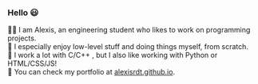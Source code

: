 ### Hello 😃

👱‍♂️ I am Alexis, an engineering student who likes to work on programming projects. <br />
🔨 I especially enjoy low-level stuff and doing things myself, from scratch. <br />
🔧 I work a lot with C/C++ , but I also like working with Python or HTML/CSS/JS! <br />
🔗 You can check my portfolio at [alexisrdt.github.io](https://alexisrdt.github.io).
